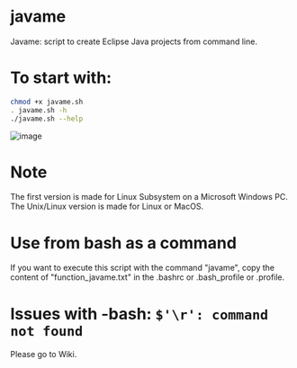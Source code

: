 # javame

Javame: script to create Eclipse Java projects from command line.

# To start with:

```bash
chmod +x javame.sh
. javame.sh -h
./javame.sh --help
```
![image](https://user-images.githubusercontent.com/44167150/111287958-05e93600-8644-11eb-9ba3-750124998eb5.png)

# Note

The first version is made for Linux Subsystem on a Microsoft Windows PC.
The Unix/Linux version is made for Linux or MacOS.

# Use from bash as a command

If you want to execute this script with the command "javame", 
copy the content of "function_javame.txt" in the .bashrc or .bash_profile or .profile.

# Issues with -bash: `$'\r': command not found`

Please go to Wiki.
